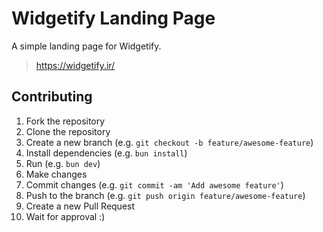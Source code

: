 # Widgetify Landing Page
A simple landing page for Widgetify.

> https://widgetify.ir/

## Contributing
1. Fork the repository
2. Clone the repository
3. Create a new branch (e.g. `git checkout -b feature/awesome-feature`)
4. Install dependencies (e.g. `bun install`)
5. Run (e.g. `bun dev`)
6. Make changes
7. Commit changes (e.g. `git commit -am 'Add awesome feature'`)
8. Push to the branch (e.g. `git push origin feature/awesome-feature`)
9. Create a new Pull Request
10. Wait for approval :)
